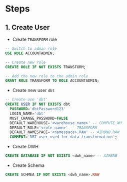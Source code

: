 # Steps
## 1. Create User
- Create `TRANSFORM` role
```sql
-- Switch to admin role
USE ROLE ACCOUNTADMIN;

-- Create new role
CREATE ROLE IF NOT EXISTS TRANSFORM;

-- Add the new role to the admin role
GRANT ROLE TRANSFORM TO ROLE ACCOUNTADMIN;
```
- Create new user `dbt`
```sql
-- Create use 'dbt'
CREATE USER IF NOT EXISTS dbt
  PASSWORD='dbtPassword123'
  LOGIN_NAME='dbt'
  MUST_CHANGE_PASSWORD=FALSE
  DEFAULT_WAREHOUSE='<warehouse_name>' -- COMPUTE_WH
  DEFAULT_ROLE='<role_name>' -- TRANSFORM
  DEFAULT_NAMESPACE='<namespace>.RAW' -- AIRBNB.RAW
  COMMENT='DBT user used for data transformation';
```
- Create DWH
```sql
CREATE DATABASE IF NOT EXISTS <dwh_name> -- AIRBNB
```
- Create Schema
```sql
CREATE SCHMEA IF NOT EXISTS <dwh_name>.RAW
```
